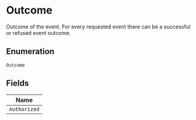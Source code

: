 
# Outcome

Outcome of the event. For every requested event there can be a successful or refused event outcome.

## Enumeration

`Outcome`

## Fields

| Name |
|  --- |
| `Authorized` |

